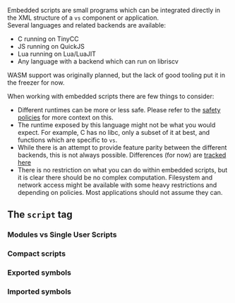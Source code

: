 Embedded scripts are small programs which can be integrated directly in the XML structure of a `vs` component or application.  
Several languages and related backends are available:

- C running on TinyCC
- JS running on QuickJS
- Lua running on Lua/LuaJIT
- Any language with a backend which can run on libriscv

WASM support was originally planned, but the lack of good tooling put it in the freezer for now.

When working with embedded scripts there are few things to consider:

- Different runtimes can be more or less safe. Please refer to the [safety policies](../users/safety-policies.md) for more context on this.
- The runtime exposed by this language might not be what you would expect. For example, C has no libc, only a subset of it at best, and functions which are specific to `vs`.
- While there is an attempt to provide feature parity between the different backends, this is not always possible. Differences (for now) are [tracked here](https://github.com/KaruroChori/vs-fltk/issues/54)
- There is no restriction on what you can do within embedded scripts, but it is clear there should be no complex computation. Filesystem and network access might be available with some heavy restrictions and depending on policies. Most applications should not assume they can.

## The `script` tag

### Modules vs Single User Scripts

### Compact scripts

### Exported symbols

### Imported symbols
